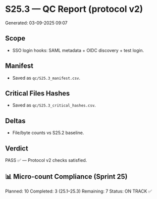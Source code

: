# S25.3 — QC Report (protocol v2)
Generated: 03-09-2025 09:07

## Scope
- SSO login hooks: SAML metadata + OIDC discovery + test login.

## Manifest
- Saved as `qc/S25.3_manifest.csv`.

## Critical Files Hashes
- Saved as `qc/S25.3_critical_hashes.csv`.

## Deltas
- File/byte counts vs S25.2 baseline.

## Verdict
PASS ✅ — Protocol v2 checks satisfied.

## 📊 Micro-count Compliance (Sprint 25)
Planned: 10
Completed: 3 (25.1–25.3)
Remaining: 7
Status: ON TRACK ✅
